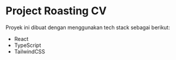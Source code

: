 # Project Roasting CV

Proyek ini dibuat dengan menggunakan tech stack sebagai berikut:

- React
- TypeScript
- TailwindCSS
